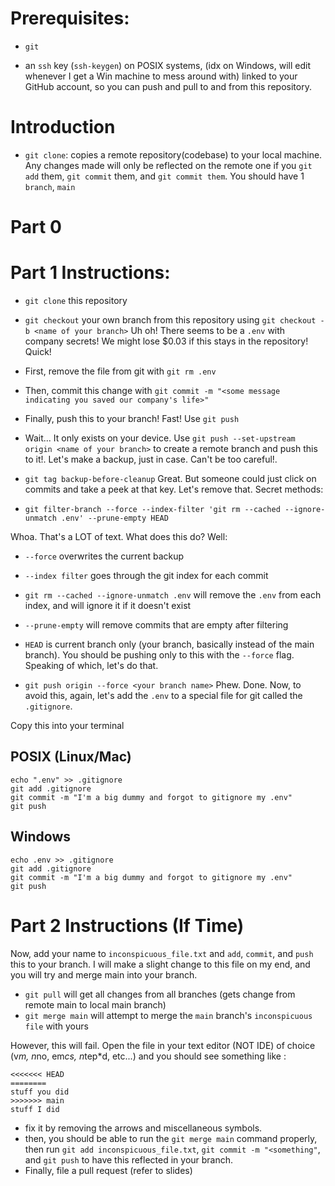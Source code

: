 
# Prerequisites:
- `git`


- an `ssh` key (`ssh-keygen`) on POSIX systems, (idx on Windows, will edit whenever I get a Win machine to mess around with) linked to your GitHub account, so you can push and pull to and from this repository. 

# Introduction

- `git clone`: copies a remote repository(codebase) to your local machine. Any changes made will only be reflected on the remote one if you `git add` them, `git commit` them, and `git commit them`. You should have 1 `branch`, `main`


# Part 0

# Part 1 Instructions:
- `git clone` this repository
- `git checkout` your own branch from this repository using `git checkout -b <name of your branch>`
Uh oh! There seems to be a `.env` with company secrets! We might lose $0.03 if this stays in the repository! Quick! 
- First, remove the file from git with `git rm .env`

- Then, commit this change with `git commit -m "<some message indicating you saved our company's life>"`
- Finally, push this to your branch! Fast! Use `git push`
- Wait... It only exists on your device. Use `git push --set-upstream origin <name of your branch>` to create a remote branch and push this to it!. 
Let's make a backup, just in case. Can't be too careful!. 

- `git tag backup-before-cleanup`
Great. But someone could just click on commits and take a peek at that key. Let's remove that. 
Secret methods: 
- `git filter-branch --force --index-filter 'git rm --cached --ignore-unmatch .env' --prune-empty HEAD`

Whoa. That's a LOT of text. What does this do? 
Well:
- `--force` overwrites the current backup
- `--index filter` goes through the git index for each commit 
- `git rm --cached --ignore-unmatch .env` will remove the `.env` from each index, and will ignore it if it doesn't exist
- `--prune-empty` will remove commits that are empty after filtering
- `HEAD` is current branch only (your branch, basically instead of the main branch). You should be pushing only to this with the `--force` flag. 
Speaking of which, let's do that. 

- `git push origin --force <your branch name>`
Phew. Done. Now, to avoid this, again, let's add the `.env` to a special file for git called the `.gitignore`. 

Copy this into your terminal

## POSIX (Linux/Mac)
```
echo ".env" >> .gitignore 
git add .gitignore
git commit -m "I'm a big dummy and forgot to gitignore my .env"
git push 
```

## Windows
```
echo .env >> .gitignore 
git add .gitignore
git commit -m "I'm a big dummy and forgot to gitignore my .env"
git push 
```
# Part 2 Instructions (If Time)
Now, add your name to `inconspicuous_file.txt` and `add`, `commit`, and `push` this to your branch.
I will make a slight change to this file on my end, and you will try and merge main into your branch.
- `git pull` will get all changes from all branches (gets change from remote main to local main branch)
- `git merge main` will attempt to merge the `main` branch's `inconspicuous file` with yours

However, this will fail. Open the file in your text editor (NOT IDE) of choice (v*m, n*no, em*cs, n*tep*d, etc...) and you should see something like :

```
<<<<<<< HEAD
========
stuff you did
>>>>>>> main
stuff I did
```
- fix it by removing the arrows and miscellaneous symbols. 
- then, you should be able to run the `git merge main` command properly, then run `git add inconspicuous_file.txt`, `git commit -m "<something"`, and `git push` to have this reflected in your branch. 
- Finally, file a pull request (refer to slides)

